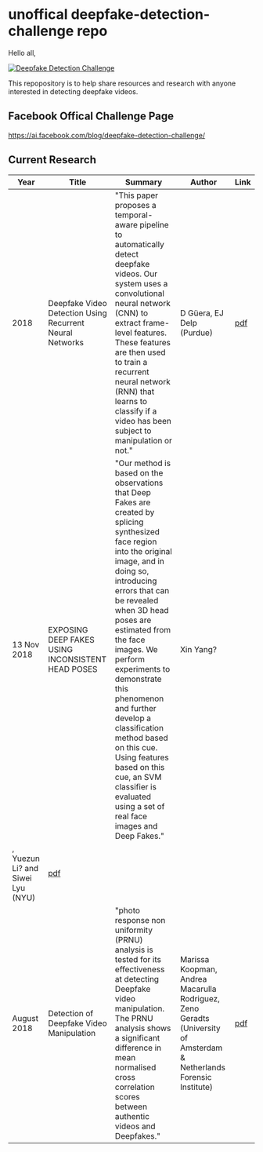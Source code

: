 # unoffical deepfake-detection-challenge repo

Hello all, 


[![Deepfake Detection Challenge](https://img.youtube.com/vi/wxsijKZRSCQ/0.jpg)](https://www.youtube.com/watch?v=wxsijKZRSCQ "Deepfake Detection Challenge")


This repopository is to help share resources and research with anyone interested in detecting deepfake videos.


## Facebook Offical Challenge Page

https://ai.facebook.com/blog/deepfake-detection-challenge/


## Current Research

| Year | Title | Summary | Author | Link |
| ---- | ----- | ------- | ------ | ---- |
| 2018 | Deepfake Video Detection Using Recurrent Neural Networks | "This paper proposes a temporal-aware pipeline to automatically detect deepfake videos. Our system uses a convolutional neural network (CNN) to extract frame-level features. These features are then used to train a recurrent neural network (RNN) that learns to classify if a video has been subject to manipulation or not." | D Güera, EJ Delp (Purdue) | [pdf](https://engineering.purdue.edu/~dgueraco/content/deepfake.pdf) |
| 13 Nov 2018 | EXPOSING DEEP FAKES USING INCONSISTENT HEAD POSES | "Our method is based on the observations that Deep Fakes are created by splicing synthesized face region into the original image, and in doing so, introducing errors that can be revealed when 3D head poses are estimated from the face images. We perform experiments to demonstrate this phenomenon and further develop a classification method based on this cue. Using features based on this cue, an SVM classifier is evaluated using a set of real face images and Deep Fakes." | Xin Yang?
, Yuezun Li? and Siwei Lyu (NYU) | [pdf](https://arxiv.org/pdf/1811.00661) | 
| August 2018 | Detection of Deepfake Video Manipulation | "photo response non uniformity (PRNU) analysis is tested for its effectiveness at detecting Deepfake video manipulation. The PRNU analysis shows a significant difference in mean normalised cross correlation scores between authentic videos and Deepfakes." | Marissa Koopman, Andrea Macarulla Rodriguez, Zeno Geradts (University of Amsterdam & Netherlands Forensic Institute) | [pdf](https://www.researchgate.net/profile/Zeno_Geradts/publication/329814168_Detection_of_Deepfake_Video_Manipulation/links/5c1bdf7da6fdccfc705da03e/Detection-of-Deepfake-Video-Manipulation.pdf)